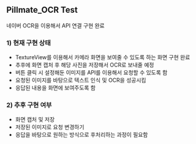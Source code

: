 ## Pillmate_OCR Test
네이버 OCR을 이용해서 API 연결 구현 완료

### 1) 현재 구현 상태
- TextureView를 이용해서 카메라 화면을 보여줄 수 있도록 하는 화면 구현 완료
- 추후에 화면 캡처 후 해당 사진을 저장해서 OCR로 보내줄 예정
- 버튼 클릭 시 설정해둔 이미지를 API를 이용해서 요청할 수 있도록 함
- 요청된 이미지를 바탕으로 텍스트 인식 및 OCR을 성공시킴
- 응답된 내용을 화면에 보여주도록 함

### 2) 추후 구현 여부
- 화면 캡처 및 저장
- 저장된 이미지로 요청 변경하기
- 응답을 바탕으로 원하는 방식으로 후처리하는 과정이 필요함 
